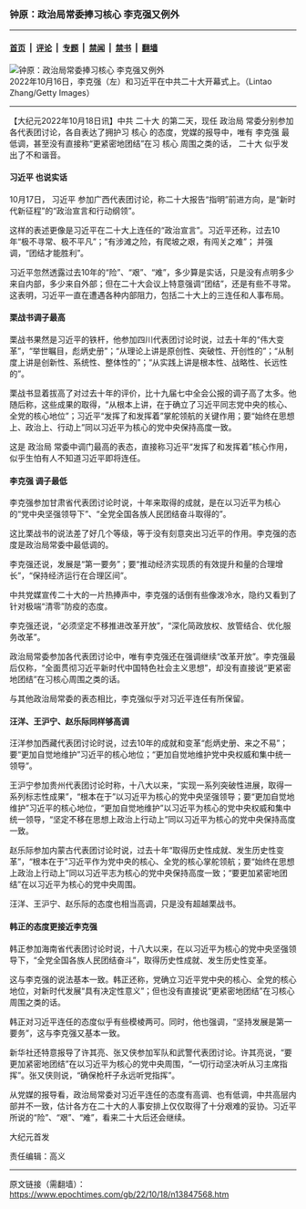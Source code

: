 ### 钟原：政治局常委捧习核心 李克强又例外

---

#### [首页](../../../..?n13847568) &nbsp;|&nbsp; [评论](../../../../../epoch-comment?n13847568) &nbsp;|&nbsp; [专题](../../../../../epoch-special?n13847568) &nbsp;|&nbsp; [禁闻](../../../../../epoch-news?n13847568) &nbsp;|&nbsp; [禁书](../../../../../books?n13847568) &nbsp;|&nbsp; [翻墙](https://github.com/gfw-breaker/nogfw/blob/master/README.md?n13847568)


<div><img alt="钟原：政治局常委捧习核心 李克强又例外" class="attachment-djy_600_400 size-djy_600_400 wp-post-image" src="https://i.epochtimes.com/assets/uploads/2022/10/id13847573-GettyImages-1433755938_light-600x400.jpg"/>
<div class="caption">
 2022年10月16日，李克强（左）和习近平在中共二十大开幕式上。（Lintao Zhang/Getty Images）
</div></div><hr/><div class="post_content" id="artbody" itemprop="articleBody">
 <!-- article content begin -->
 <p>
  【大纪元2022年10月18日讯】中共
  <ok href="https://www.epochtimes.com/gb/tag/%E4%BA%8C%E5%8D%81%E5%A4%A7.html">
   二十大
  </ok>
  的第二天，现任
  <ok href="https://www.epochtimes.com/gb/tag/%E6%94%BF%E6%B2%BB%E5%B1%80.html">
   政治局
  </ok>
  常委分别参加各代表团讨论，各自表达了拥护习
  <ok href="https://www.epochtimes.com/gb/tag/%E6%A0%B8%E5%BF%83.html">
   核心
  </ok>
  的态度，党媒的报导中，唯有
  <ok href="https://www.epochtimes.com/gb/tag/%E6%9D%8E%E5%85%8B%E5%BC%BA.html">
   李克强
  </ok>
  最低调，甚至没有直接称“更紧密地团结”在习
  <ok href="https://www.epochtimes.com/gb/tag/%E6%A0%B8%E5%BF%83.html">
   核心
  </ok>
  周围之类的话，
  <ok href="https://www.epochtimes.com/gb/tag/%E4%BA%8C%E5%8D%81%E5%A4%A7.html">
   二十大
  </ok>
  似乎发出了不和谐音。
 </p>
 <h4>
  <ok href="https://www.epochtimes.com/gb/tag/%E4%B9%A0%E8%BF%91%E5%B9%B3.html">
   习近平
  </ok>
  也说实话
 </h4>
 <p>
  10月17日，
  <ok href="https://www.epochtimes.com/gb/tag/%E4%B9%A0%E8%BF%91%E5%B9%B3.html">
   习近平
  </ok>
  参加广西代表团讨论，称二十大报告“指明”前进方向，是“新时代新征程”的“政治宣言和行动纲领”。
 </p>
 <p>
  这样的表述更像是习近平在二十大上连任的“政治宣言”。习近平还称，过去10年“极不寻常、极不平凡”；“有涉滩之险，有爬坡之艰，有闯关之难”； 并强调，“团结才能胜利”。
 </p>
 <p>
  习近平忽然透露过去10年的“险”、“艰”、“难”，多少算是实话，只是没有点明多少来自内部，多少来自外部；但在二十大会议上特意强调“团结”，还是有些不寻常。这表明，习近平一直在遭遇各种内部阻力，包括二十大上的三连任和人事布局。
 </p>
 <h4>
  栗战书调子最高
 </h4>
 <p>
  栗战书果然是习近平的铁杆，他参加四川代表团讨论时说，过去十年的“伟大变革”，“举世瞩目，彪炳史册”；“从理论上讲是原创性、突破性、开创性的”；“从制度上讲是创新性、系统性、整体性的”；“从实践上讲是根本性、战略性、长远性的”。
 </p>
 <p>
  栗战书显着拔高了对过去十年的评价，比十九届七中全会公报的调子高了太多。他随后称，这些成果的取得，“从根本上讲，在于确立了习近平同志党中央的核心、全党的核心地位”；习近平“发挥了和发挥着”掌舵领航的关键作用；要“始终在思想上、政治上、行动上”同以习近平为核心的党中央保持高度一致。
 </p>
 <p>
  这是
  <ok href="https://www.epochtimes.com/gb/tag/%E6%94%BF%E6%B2%BB%E5%B1%80.html">
   政治局
  </ok>
  常委中调门最高的表态，直接称习近平“发挥了和发挥着”核心作用，似乎生怕有人不知道习近平即将连任。
 </p>
 <h4>
  <ok href="https://www.epochtimes.com/gb/tag/%E6%9D%8E%E5%85%8B%E5%BC%BA.html">
   李克强
  </ok>
  调子最低
 </h4>
 <p>
  李克强参加甘肃省代表团讨论时说，十年来取得的成就，是在以习近平为核心的“党中央坚强领导下”、“全党全国各族人民团结奋斗取得的”。
 </p>
 <p>
  这比栗战书的说法差了好几个等级，等于没有刻意突出习近平的作用。李克强的态度是政治局常委中最低调的。
 </p>
 <p>
  李克强还说，发展是“第一要务”；要“推动经济实现质的有效提升和量的合理增长”，“保持经济运行在合理区间”。
 </p>
 <p>
  中共党媒宣传二十大的一片热捧声中，李克强的话倒有些像泼冷水，隐约又看到了针对极端“清零”防疫的态度。
 </p>
 <p>
  李克强还说，“必须坚定不移推进改革开放”，“深化简政放权、放管结合、优化服务改革”。
 </p>
 <p>
  政治局常委参加各代表团讨论中，唯有李克强还在强调继续“改革开放”。李克强最后仅称，“全面贯彻习近平新时代中国特色社会主义思想”，却没有直接说“更紧密地团结”在习核心周围之类的话。
 </p>
 <p>
  与其他政治局常委的表态相比，李克强似乎对习近平连任有所保留。
 </p>
 <h4>
  汪洋、王沪宁、赵乐际同样够高调
 </h4>
 <p>
  汪洋参加西藏代表团讨论时说，过去10年的成就和变革“彪炳史册、来之不易”；要“更加自觉地维护”习近平的核心地位；“更加自觉地维护党中央权威和集中统一领导”。
 </p>
 <p>
  王沪宁参加贵州代表团讨论时称，十八大以来，“实现一系列突破性进展，取得一系列标志性成果”，“根本在于”以习近平为核心的党中央坚强领导；要“更加自觉地维护”习近平的核心地位，“更加自觉地维护”以习近平为核心的党中央权威和集中统一领导，“坚定不移在思想上政治上行动上”同以习近平为核心的党中央保持高度一致。
 </p>
 <p>
  赵乐际参加内蒙古代表团讨论时说，过去十年“取得历史性成就、发生历史性变革”，“根本在于”习近平作为党中央的核心、全党的核心掌舵领航；要“始终在思想上政治上行动上”同以习近平志为核心的党中央保持高度一致；“要更加紧密地团结”在以习近平为核心的党中央周围。
 </p>
 <p>
  汪洋、王沪宁、赵乐际的态度也相当高调，只是没有超越栗战书。
 </p>
 <h4>
  韩正的态度更接近李克强
 </h4>
 <p>
  韩正参加海南省代表团讨论时说，十八大以来，在以习近平为核心的党中央坚强领导下，“全党全国各族人民团结奋斗”，取得历史性成就、发生历史性变革。
 </p>
 <p>
  这与李克强的说法基本一致。韩正还称，党确立习近平党中央的核心、全党的核心地位，对新时代发展“具有决定性意义”；但也没有直接说“更紧密地团结”在习核心周围之类的话。
 </p>
 <p>
  韩正对习近平连任的态度似乎有些模棱两可。同时，他也强调，“坚持发展是第一要务”，这与李克强又基本一致。
 </p>
 <p>
  新华社还特意报导了许其亮、张又侠参加军队和武警代表团讨论。许其亮说，“要更加紧密地团结”在以习近平为核心的党中央周围，“一切行动坚决听从习主席指挥”。张又侠则说，“确保枪杆子永远听党指挥”。
 </p>
 <p>
  从党媒的报导看，政治局常委对习近平连任的态度有高调、也有低调，中共高层内部并不一致，估计各方在二十大的人事安排上仅仅取得了十分艰难的妥协。习近平所说的“险”、“艰”、“难”，看来二十大后还会继续。
 </p>
 <p>
  大纪元首发
 </p>
 <p>
  责任编辑：高义
 </p>
 <!-- article content end -->
 <div id="below_article_ad">
 </div>
</div>


---

原文链接（需翻墙）：https://www.epochtimes.com/gb/22/10/18/n13847568.htm